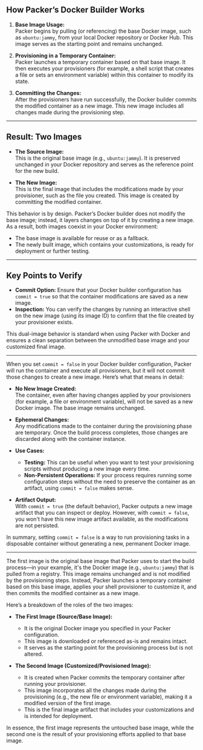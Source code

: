 ## How Packer’s Docker Builder Works

1. **Base Image Usage:**  
   Packer begins by pulling (or referencing) the base Docker image, such as `ubuntu:jammy`, from your local Docker repository or Docker Hub. This image serves as the starting point and remains unchanged.

2. **Provisioning in a Temporary Container:**  
   Packer launches a temporary container based on that base image. It then executes your provisioners (for example, a shell script that creates a file or sets an environment variable) within this container to modify its state.

3. **Committing the Changes:**  
   After the provisioners have run successfully, the Docker builder commits the modified container as a new image. This new image includes all changes made during the provisioning step.

---

## Result: Two Images

- **The Source Image:**  
  This is the original base image (e.g., `ubuntu:jammy`). It is preserved unchanged in your Docker repository and serves as the reference point for the new build.

- **The New Image:**  
  This is the final image that includes the modifications made by your provisioner, such as the file you created. This image is created by committing the modified container.

This behavior is by design. Packer’s Docker builder does not modify the base image; instead, it layers changes on top of it by creating a new image. As a result, both images coexist in your Docker environment:

- The base image is available for reuse or as a fallback.
- The newly built image, which contains your customizations, is ready for deployment or further testing.

---

## Key Points to Verify

- **Commit Option:** Ensure that your Docker builder configuration has `commit = true` so that the container modifications are saved as a new image.
- **Inspection:** You can verify the changes by running an interactive shell on the new image (using its image ID) to confirm that the file created by your provisioner exists.

This dual-image behavior is standard when using Packer with Docker and ensures a clean separation between the unmodified base image and your customized final image.

---

When you set `commit = false` in your Docker builder configuration, Packer will run the container and execute all provisioners, but it will not commit those changes to create a new image. Here’s what that means in detail:

- **No New Image Created:**  
  The container, even after having changes applied by your provisioners (for example, a file or environment variable), will not be saved as a new Docker image. The base image remains unchanged.

- **Ephemeral Changes:**  
  Any modifications made to the container during the provisioning phase are temporary. Once the build process completes, those changes are discarded along with the container instance.

- **Use Cases:**  
  - **Testing:** This can be useful when you want to test your provisioning scripts without producing a new image every time.  
  - **Non-Persistent Operations:** If your process requires running some configuration steps without the need to preserve the container as an artifact, using `commit = false` makes sense.

- **Artifact Output:**  
  With `commit = true` (the default behavior), Packer outputs a new image artifact that you can inspect or deploy. However, with `commit = false`, you won't have this new image artifact available, as the modifications are not persisted.

In summary, setting `commit = false` is a way to run provisioning tasks in a disposable container without generating a new, permanent Docker image.

---

The first image is the original base image that Packer uses to start the build process—in your example, it's the Docker image (e.g., `ubuntu:jammy`) that is pulled from a registry. This image remains unchanged and is not modified by the provisioning steps. Instead, Packer launches a temporary container based on this base image, applies your shell provisioner to customize it, and then commits the modified container as a new image. 

Here’s a breakdown of the roles of the two images:

- **The First Image (Source/Base Image):**  
  - It is the original Docker image you specified in your Packer configuration.
  - This image is downloaded or referenced as-is and remains intact.
  - It serves as the starting point for the provisioning process but is not altered.

- **The Second Image (Customized/Provisioned Image):**  
  - It is created when Packer commits the temporary container after running your provisioner.
  - This image incorporates all the changes made during the provisioning (e.g., the new file or environment variable), making it a modified version of the first image.
  - This is the final image artifact that includes your customizations and is intended for deployment.

In essence, the first image represents the untouched base image, while the second one is the result of your provisioning efforts applied to that base image.
